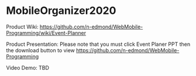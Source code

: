 # MobileOrganizer2020

Product Wiki:
https://github.com/n-edmond/WebMobile-Programming/wiki/Event-Planner

Product Presentation:
Please note that you must click Event Planer PPT then the download button to view
https://github.com/n-edmond/WebMobile-Programming

Video Demo:
TBD

